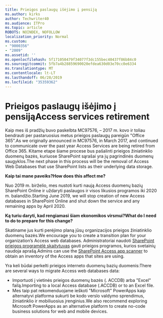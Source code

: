 ```yaml
---
title: Prieigos paslaugų išėjimo į pensiją
ms.author: kirks
author: Techwriter40
ms.audience: ITPro
ms.topic: article
ROBOTS: NOINDEX, NOFOLLOW
localization_priority: Normal
ms.custom:
- "9000356"
- "2009"
ms.assetid: ''
ms.openlocfilehash: 5f171050479f34077f3dc155bec40437f86b84c0
ms.sourcegitcommit: 5fb7a4b28859690020efdea630d03e70cc0e6334
ms.translationtype: MT
ms.contentlocale: lt-LT
ms.lasthandoff: 06/28/2019
ms.locfileid: "35359362"
---
```

# <a name="access-services-retirement"></a><span data-ttu-id="f7ef9-102">Prieigos paslaugų išėjimo į pensiją</span><span class="sxs-lookup"><span data-stu-id="f7ef9-102">Access services retirement</span></span>

<span data-ttu-id="f7ef9-103">Kaip mes iš pradžių buvo paskelbta MC97576, – 2017 m. kovo ir toliau bendrauti per pastaruosius metus prieigos paslaugų pareigūn "Office 365".</span><span class="sxs-lookup"><span data-stu-id="f7ef9-103">As we originally announced in MC97576, in March 2017, and continued to communicate over the past year Access Services are being retired from Office 365.</span></span> <span data-ttu-id="f7ef9-104">Kitame etape šiame procese bus pašalinti prieigos žiniatinklio duomenų bazės, kuriuose SharePoint sąrašai yra jų pagrindinės duomenų saugyklos.</span><span class="sxs-lookup"><span data-stu-id="f7ef9-104">The next phase in this process will be the removal of Access Web Databases that use SharePoint lists as their underlying data storage.</span></span>

<span data-ttu-id="f7ef9-105">**Kaip tai mane paveiks?**</span><span class="sxs-lookup"><span data-stu-id="f7ef9-105">**How does this affect me?**</span></span>

<span data-ttu-id="f7ef9-106">Nuo 2019 m. birželio, mes nustoti kurti naują Access duomenų bazių SharePoint Online ir uždaryti paslaugos ir visos likusios programos iki 2020 m. balandžio.</span><span class="sxs-lookup"><span data-stu-id="f7ef9-106">Starting June 2019, we will stop creation of new Access databases in SharePoint Online and shut down the service and any remaining apps by April 2020.</span></span>

<span data-ttu-id="f7ef9-107">**Ką turiu daryti, kad rengiamasi šiam ekonomikos virsmui?**</span><span class="sxs-lookup"><span data-stu-id="f7ef9-107">**What do I need to do to prepare for this change?**</span></span>

<span data-ttu-id="f7ef9-108">Skatiname jus kurti perėjimo planą jūsų organizacijos prieigos žiniatinklio duomenų bazės.</span><span class="sxs-lookup"><span data-stu-id="f7ef9-108">We encourage you to create a transition plan for your organization’s Access web databases.</span></span> <span data-ttu-id="f7ef9-109">Administratoriai naudoti [SharePoint prieigos programėlė skaitytuvas](https://github.com/SharePoint/PnP-Tools/tree/master/Solutions/SharePoint.AccessApp.Scanner) gauti prieigos programos, kurios svetainių naudoja aprašą.</span><span class="sxs-lookup"><span data-stu-id="f7ef9-109">Admins can use the [SharePoint Access app scanner](https://github.com/SharePoint/PnP-Tools/tree/master/Solutions/SharePoint.AccessApp.Scanner) to obtain an inventory of the Access apps that sites are using.</span></span>

<span data-ttu-id="f7ef9-110">Yra keli būdai perkelti prieigos interneto duomenų bazių duomenis:</span><span class="sxs-lookup"><span data-stu-id="f7ef9-110">There are several ways to migrate Access web databases data:</span></span>

- <span data-ttu-id="f7ef9-111">Importuoti į vietinės prieigos duomenų bazės (. ACCDB) arba "Excel" failą.</span><span class="sxs-lookup"><span data-stu-id="f7ef9-111">Importing to a local Access database (.ACCDB) or to an Excel file.</span></span>
- <span data-ttu-id="f7ef9-112">Mes taip pat rekomenduojame ieškoti "Microsoft" PowerApps kaip alternatyvi platforma sukurti be kodo verslo valdymo sprendimus, žiniatinklio ir mobiliuosius įrenginius.</span><span class="sxs-lookup"><span data-stu-id="f7ef9-112">We also recommend exploring Microsoft PowerApps as an alternative platform to create no-code business solutions for web and mobile devices.</span></span>